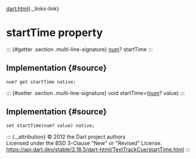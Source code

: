 [dart:html](../../dart-html/dart-html-library){._links-link}

startTime property
==================

::: {#getter .section .multi-line-signature}
[num](../../dart-core/num-class)? startTime
:::

Implementation {#source}
--------------

``` {.language-dart data-language="dart"}
num? get startTime native;
```

::: {#setter .section .multi-line-signature}
void startTime=([num](../../dart-core/num-class)? value)
:::

Implementation {#source}
--------------

``` {.language-dart data-language="dart"}
set startTime(num? value) native;
```

::: {._attribution}
© 2012 the Dart project authors\
Licensed under the BSD 3-Clause \"New\" or \"Revised\" License.\
<https://api.dart.dev/stable/2.18.5/dart-html/TextTrackCue/startTime.html>
:::
